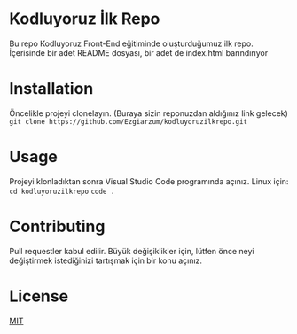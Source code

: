 # Kodluyoruz İlk Repo
Bu repo Kodluyoruz Front-End eğitiminde oluşturduğumuz ilk repo. İçerisinde bir adet README dosyası, bir adet de index.html barındırıyor
# Installation
Öncelikle projeyi clonelayın. (Buraya sizin reponuzdan aldığınız link gelecek)
`git clone https://github.com/Ezgiarzum/kodluyoruzilkrepo.git`
# Usage
Projeyi klonladıktan sonra Visual Studio Code programında açınız.
Linux için:
`cd kodluyoruzilkrepo`
`code .`
# Contributing
Pull requestler kabul edilir. Büyük değişiklikler için, lütfen önce neyi değiştirmek istediğinizi tartışmak için bir konu açınız.
# License
[MIT](https://choosealicense.com/licenses/mit/)